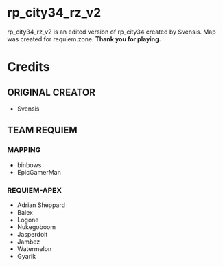 # rp_city34_rz_v2
rp_city34_rz_v2 is an edited version of rp_city34 created by Svensis.
Map was created for requiem.zone.
**Thank you for playing.**

# Credits

## ORIGINAL CREATOR

  - Svensis

## TEAM REQUIEM

### MAPPING

- binbows
- EpicGamerMan

### REQUIEM-APEX

- Adrian Sheppard 
- Balex
- Logone
- Nukegoboom
- Jasperdoit
- Jambez
- Watermelon
- Gyarik


